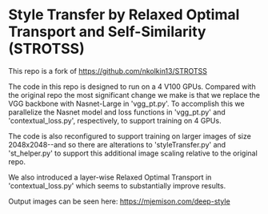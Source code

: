 # Style Transfer by Relaxed Optimal Transport and Self-Similarity (STROTSS)
This repo is a fork of https://github.com/nkolkin13/STROTSS 

The code in this repo is designed to run on a 4 V100 GPUs. Compared with the original repo the most significant change we make is that we replace the VGG backbone with Nasnet-Large in 'vgg_pt.py'. To accomplish this we parallelize the Nasnet model and loss functions in 'vgg_pt.py' and 'contextual_loss.py', respectively, to support training on 4 GPUs. 

The code is also reconfigured to support training on larger images of size 2048x2048--and so there are alterations to 'styleTransfer.py' and 'st_helper.py' to support this additional image scaling relative to the original repo. 

We also introduced a layer-wise Relaxed Optimal Transport in 'contextual_loss.py' which seems to substantially improve results.

Output images can be seen here: https://mjemison.com/deep-style
